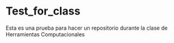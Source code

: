 # Test_for_class
Esta es una prueba para hacer un repositorio durante la clase de Herramientas Computacionales
